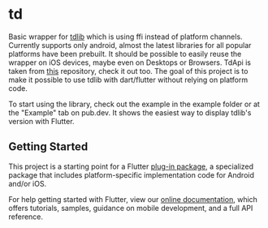 # td

Basic wrapper for [tdlib](https://github.com/tdlib/td) which is using ffi instead of platform channels.
Currently supports only android, almost the latest libraries for all popular platforms have been prebuilt.
It should be possible to easily reuse the wrapper on iOS devices, maybe even on Desktops or Browsers.
TdApi is taken from [this](https://github.com/i-naji/tdlib) repository, check it out too.
The goal of this project is to make it possible to use tdlib with dart/flutter without relying on platform code.

To start using the library, check out the example in the example folder or at the "Example" tab on pub.dev.
It shows the easiest way to display tdlib's version with Flutter.


## Getting Started

This project is a starting point for a Flutter
[plug-in package](https://flutter.dev/developing-packages/),
a specialized package that includes platform-specific implementation code for
Android and/or iOS.

For help getting started with Flutter, view our
[online documentation](https://flutter.dev/docs), which offers tutorials,
samples, guidance on mobile development, and a full API reference.

